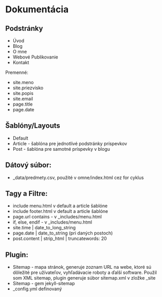 # Dokumentácia
## Podstránky
- Úvod
- Blog
- O mne
- Webové Publikovanie
- Kontakt

Premenné:
- site.meno
- site.priezvisko
- site.popis
- site.email
- page.title
- page.date

## Šablóny/Layouts
- Default
- Article - šablóna pre jednotlivé podstránky príspevkov
- Post - šablóna pre samotné príspevky v blogu

## Dátový súbor:
- _data/predmety.csv, použité v omne/index.html cez for cyklus

## Tagy a Filtre:
- include menu.html v default a article šablóne
- include footer.html v default a article šablóne
- page.url contains - v _includes/menu.html
- if, else, endif - v _includes/menu.html
- site.time | date_to_long_string
- page.date | date_to_string (pri daných postoch)
- post.content | strip_html | truncatewords: 20

## Plugin:
- Sitemap - mapa stránok, generuje zoznam URL na webe, ktoré sú dôležité pre užívateľov, vyhľadávacie roboty a ďalší software. Použil som XML sitemap, plugin generuje súbor sitemap.xml v zložke _site
- Sitemap - gem jekyll-sitemap
- _config.yml definovaný
